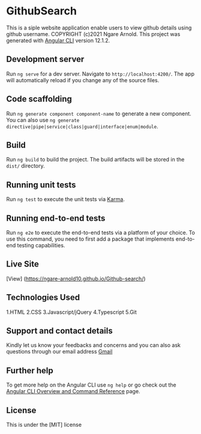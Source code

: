 # GithubSearch

This is a siple website application enable users to view github details using github username.
COPYRIGHT (c)2021 Ngare Arnold.
This project was generated with [Angular CLI](https://github.com/angular/angular-cli) version 12.1.2.

## Development server

Run `ng serve` for a dev server. Navigate to `http://localhost:4200/`. The app will automatically reload if you change any of the source files.

## Code scaffolding

Run `ng generate component component-name` to generate a new component. You can also use `ng generate directive|pipe|service|class|guard|interface|enum|module`.

## Build

Run `ng build` to build the project. The build artifacts will be stored in the `dist/` directory.

## Running unit tests

Run `ng test` to execute the unit tests via [Karma](https://karma-runner.github.io).

## Running end-to-end tests

Run `ng e2e` to execute the end-to-end tests via a platform of your choice. To use this command, you need to first add a package that implements end-to-end testing capabilities.

## Live Site

[View] (https://ngare-arnold10.github.io/Github-search/)

## Technologies Used

1.HTML
2.CSS
3.Javascript/jQuery
4.Typescript
5.Git

## Support and contact details

Kindly let us know your feedbacks and concerns and you can also ask questions through our email address [Gmail](ngarearnold10@gmail.com)

## Further help

To get more help on the Angular CLI use `ng help` or go check out the [Angular CLI Overview and Command Reference](https://angular.io/cli) page.

## License

This is under the [MIT] license
